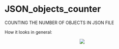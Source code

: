 # JSON_objects_counter
COUNTING THE NUMBER OF OBJECTS IN JSON FILE

How it looks in general:

<p align="center">
    <img src="https://user-images.githubusercontent.com/18067700/44007154-5de527b4-9e99-11e8-8bea-aa6f91fd5996.png" >
</p>
